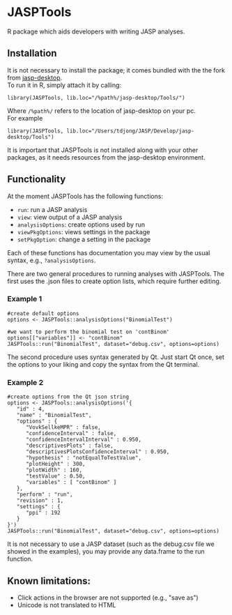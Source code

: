 # JASPTools
R package which aids developers with writing JASP analyses.

## Installation
It is not necessary to install the package; it comes bundled with the the fork from [jasp-desktop](https://github.com/jasp-stats/jasp-desktop/).  
To run it in R, simply attach it by calling:

`library(JASPTools, lib.loc="/%path%/jasp-desktop/Tools/")`

Where `/%path%/` refers to the location of jasp-desktop on your pc.  
For example

`library(JASPTools, lib.loc="/Users/tdjong/JASP/Develop/jasp-desktop/Tools")`

It is important that JASPTools is not installed along with your other packages, as it needs resources from the jasp-desktop environment.

## Functionality
At the moment JASPTools has the following functions:
- `run`: run a JASP analysis
- `view`: view output of a JASP analysis
- `analysisOptions`: create options used by run
- `viewPkgOptions`: views settings in the package
- `setPkgOption`: change a setting in the package

Each of these functions has documentation you may view by the usual syntax, e.g., `?analysisOptions`.

There are two general procedures to running analyses with JASPTools.
The first uses the .json files to create option lists, which require further editing.
### Example 1
```
#create default options
options <- JASPTools::analysisOptions("BinomialTest")

#we want to perform the binomial test on 'contBinom'
options[["variables"]] <- "contBinom"
JASPTools::run("BinomialTest", dataset="debug.csv", options=options)
```

The second procedure uses syntax generated by Qt.
Just start Qt once, set the options to your liking and copy the syntax from the Qt terminal.
### Example 2
```
#create options from the Qt json string
options <- JASPTools::analysisOptions('{
   "id" : 4,
   "name" : "BinomialTest",
   "options" : {
      "VovkSellkeMPR" : false,
      "confidenceInterval" : false,
      "confidenceIntervalInterval" : 0.950,
      "descriptivesPlots" : false,
      "descriptivesPlotsConfidenceInterval" : 0.950,
      "hypothesis" : "notEqualToTestValue",
      "plotHeight" : 300,
      "plotWidth" : 160,
      "testValue" : 0.50,
      "variables" : [ "contBinom" ]
   },
   "perform" : "run",
   "revision" : 1,
   "settings" : {
      "ppi" : 192
   }
}')
JASPTools::run("BinomialTest", dataset="debug.csv", options=options)
```

It is not necessary to use a JASP dataset (such as the debug.csv file we showed in the examples), you may provide any data.frame to the run function.

## Known limitations:
- Click actions in the browser are not supported (e.g., "save as")
- Unicode is not translated to HTML
